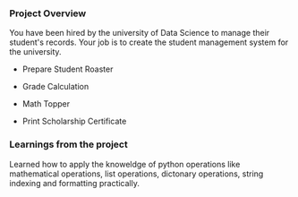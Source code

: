 ### Project Overview

 You have been hired by the university of Data Science to manage their student's records. Your job is to create the student management system for the university.

- Prepare Student Roaster

- Grade Calculation

- Math Topper

- Print Scholarship Certificate 
 






### Learnings from the project

 Learned how to apply the knoweldge of python operations like mathematical operations, list operations, dictonary operations, string indexing and formatting practically.


